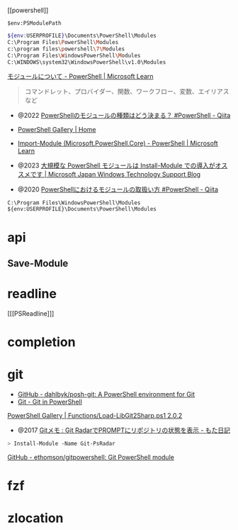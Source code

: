 [[powershell]]

`$env:PSModulePath`
```sh
${env:USERPROFILE}\Documents\PowerShell\Modules
C:\Program Files\PowerShell\Modules
c:\program files\powershell\7\Modules
C:\Program Files\WindowsPowerShell\Modules
C:\WINDOWS\system32\WindowsPowerShell\v1.0\Modules
```

[モジュールについて - PowerShell | Microsoft Learn](https://learn.microsoft.com/ja-jp/powershell/module/microsoft.powershell.core/about/about_modules?view=powershell-7.4)
> コマンドレット、プロバイダー、関数、ワークフロー、変数、エイリアスなど

- @2022 [PowerShellのモジュールの種類はどう決まる？ #PowerShell - Qiita](https://qiita.com/TheParkSider/items/6db01ae4f97d97054cb7)

- [PowerShell Gallery | Home](https://www.powershellgallery.com/)
- [Import-Module (Microsoft.PowerShell.Core) - PowerShell | Microsoft Learn](https://learn.microsoft.com/ja-jp/powershell/module/microsoft.powershell.core/import-module?view=powershell-7.4)

- @2023 [大規模な PowerShell モジュールは Install-Module での導入がオススメです | Microsoft Japan Windows Technology Support Blog](https://jpwinsup.github.io/blog/2023/02/27/UserInterfaceAndApps/PowerShell/PowerShell-ImportModule-FunctionOverflow/)
- @2020 [PowerShellにおけるモジュールの取扱い方 #PowerShell - Qiita](https://qiita.com/tomomoss/items/5f8c027f3bdc3b189791)

`C:\Program Files\WindowsPowerShell\Modules`
`${env:USERPROFILE}\Documents\PowerShell\Modules`

# api
## Save-Module


# readline
[[[PSReadline]]]

# completion


# git
- [GitHub - dahlbyk/posh-git: A PowerShell environment for Git](https://github.com/dahlbyk/posh-git)
- [Git - Git in PowerShell](https://git-scm.com/book/en/v2/Appendix-A%3A-Git-in-Other-Environments-Git-in-PowerShell)

[PowerShell Gallery | Functions/Load-LibGit2Sharp.ps1 2.0.2](https://www.powershellgallery.com/packages/Git-PsRadar/2.0.2/Content/Functions%5CLoad-LibGit2Sharp.ps1)
- @2017 [Gitメモ : Git RadarでPROMPTにリポジトリの状態を表示 - もた日記](https://wonderwall.hatenablog.com/entry/2017/09/14/230000)
```sh
> Install-Module -Name Git-PsRadar
```

[GitHub - ethomson/gitpowershell: Git PowerShell module](https://github.com/ethomson/gitpowershell)

# fzf

# zlocation
